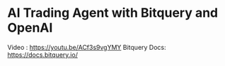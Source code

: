# AI Trading Agent with Bitquery and OpenAI

Video : https://youtu.be/ACf3s9vgYMY
Bitquery Docs: https://docs.bitquery.io/

